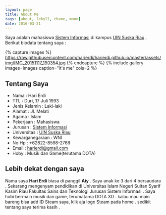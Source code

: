 ```yaml
---
layout: page
title: About Me
tags: [about, Jekyll, theme, moon]
date: 2016-03-21
---
```

    
Saya adalah mahasiswa [Sistem Informasi](http://sif.uin-suska.ac.id/) di kampus [UIN Suska Riau](http://uin-suska.ac.id/) . Berikut biodata tentang saya :

{% capture images %}
https://raw.githubusercontent.com/harierdi/harierdi.github.io/master/assets/img/IMG_20151117_190354.jpg
{% endcapture %}
{% include gallery images=images caption="it's me" cols=2 %}

## Tentang Saya
* Nama              : Hari Erdi
* TTL               : Duri, 17 Juli 1993 
* Jenis Kelamin     : Laki-laki
* Alamat            : Jl. Melati
* Agama             : Islam
* Pekerjaan         : Mahasiswa
* Jurusan           : [Sistem Informasi](http://sif.uin-suska.ac.id/)
* Universitas       : [UIN Suska Riau](http://uin-suska.ac.id/)
* Kewarganegaraan   : WNI
* No Hp             : +62822-8598-2768
* Email             : harierdi@gmail.com
* Hoby              : Musik dan Game(terutama DOTA)

## Lebih dekat dengan saya
Nama saya **Hari Erdi** biasa di panggil **Aiy** . Saya anak ke 3 dari 4 bersaudara . Sekarang mengenyam pendidikan di Universitas Islam Negeri Sultan Syarif Kasim Riau Fakultas Sains dan Teknologi Jurusan Sistem Informasi . Saya hobi bermain musik dan game, terumatama DOTA XD . kalau mau main bareng bisa add ID Steam saya, klik aja logo Steam pada home . sedikit tentang saya terima kasih .

